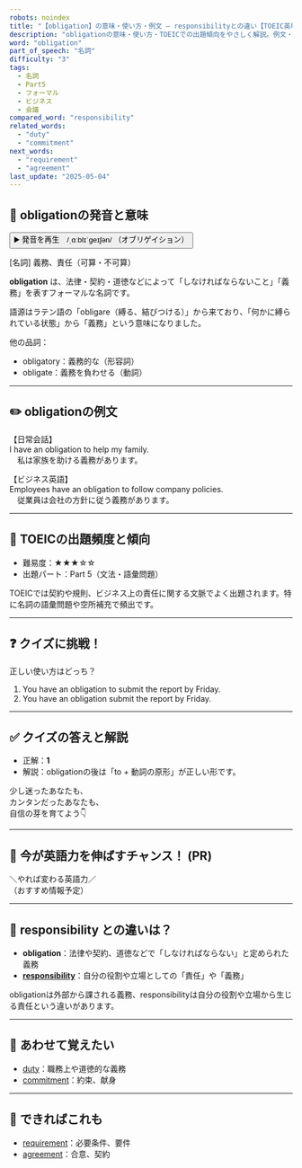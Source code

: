 ```yaml
---
robots: noindex
title: "【obligation】の意味・使い方・例文 ― responsibilityとの違い【TOEIC英単語】"
description: "obligationの意味・使い方・TOEICでの出題傾向をやさしく解説。例文・クイズ付きでresponsibilityとの違いもわかりやすく学べます。"
word: "obligation"
part_of_speech: "名詞"
difficulty: "3"
tags:
  - 名詞
  - Part5
  - フォーマル
  - ビジネス
  - 会議
compared_word: "responsibility"
related_words:
  - "duty"
  - "commitment"
next_words:
  - "requirement"
  - "agreement"
last_update: "2025-05-04"
---
```


## 🔰 obligationの発音と意味

<button class="play-audio" onclick="playTTS('obligation')">
  <span class="play-audio-main">
    ▶️ 発音を再生　/ˌɑːblɪˈɡeɪʃən/
  </span>
  <span class="play-audio-sub">
    （オブリゲイション）
  </span>
</button>

[名詞] 義務、責任（可算・不可算）

**obligation** は、法律・契約・道徳などによって「しなければならないこと」「義務」を表すフォーマルな名詞です。

語源はラテン語の「obligare（縛る、結びつける）」から来ており、「何かに縛られている状態」から「義務」という意味になりました。

他の品詞：  
- obligatory：義務的な（形容詞）
- obligate：義務を負わせる（動詞）

---

## ✏️ obligationの例文

【日常会話】  
I have an obligation to help my family.  
　私は家族を助ける義務があります。

【ビジネス英語】  
Employees have an obligation to follow company policies.  
　従業員は会社の方針に従う義務があります。

---

## 🎯 TOEICの出題頻度と傾向

- 難易度：★★★☆☆
- 出題パート：Part 5（文法・語彙問題）

TOEICでは契約や規則、ビジネス上の責任に関する文脈でよく出題されます。特に名詞の語彙問題や空所補充で頻出です。

---

## ❓ クイズに挑戦！

正しい使い方はどっち？

1. You have an obligation to submit the report by Friday.  
2. You have an obligation submit the report by Friday.

---

## ✅ クイズの答えと解説

- 正解：**1**
- 解説：obligationの後は「to + 動詞の原形」が正しい形です。

少し迷ったあなたも、  
カンタンだったあなたも、  
自信の芽を育てよう👇️

---

## 🚀 今が英語力を伸ばすチャンス！ (PR)

<div class="info-center">
＼やれば変わる英語力／<br>  
（おすすめ情報予定）
</div>

---

## 🤔  responsibility との違いは？

- **obligation**：法律や契約、道徳などで「しなければならない」と定められた義務
- **[responsibility](/responsibility)**：自分の役割や立場としての「責任」や「義務」

obligationは外部から課される義務、responsibilityは自分の役割や立場から生じる責任という違いがあります。

---

## 🧩 あわせて覚えたい

- [duty](/duty)：職務上や道徳的な義務
- [commitment](/commitment)：約束、献身

---

## 📖 できればこれも

- [requirement](/requirement)：必要条件、要件
- [agreement](/agreement)：合意、契約

<!-- cvid: aid16_bid28 -->
